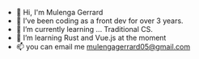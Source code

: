 - 👋 Hi, I'm Mulenga Gerrard
- 👀 I’ve been coding as a front dev for over 3 years.
- 🌱 I’m currently learning ... Traditional CS.
- 💞️ I’m learning Rust and Vue.js at the moment
- 📫 you can email me mulengagerrard05@gmail.com
  
  

<!---
gerrard200-ai/gerrard200-ai is a ✨ special ✨ repository because its `README.md` (this file) appears on your GitHub profile.
You can click the Preview link to take a look at your changes.
--->
